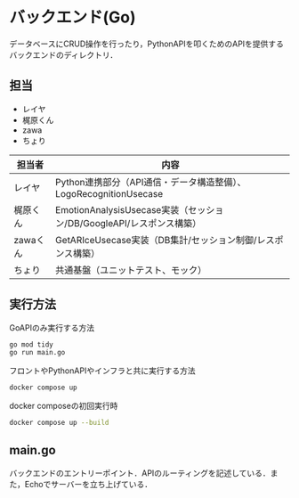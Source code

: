 # バックエンド(Go) 
データベースにCRUD操作を行ったり，PythonAPIを叩くためのAPIを提供するバックエンドのディレクトリ．

## 担当
- レイヤ
- 梶原くん
- zawa
- ちょり

| 担当者    | 内容                                                   |
|--------|------------------------------------------------------|
| レイヤ    | Python連携部分（API通信・データ構造整備）、LogoRecognitionUsecase     |
| 梶原くん   | EmotionAnalysisUsecase実装（セッション/DB/GoogleAPI/レスポンス構築） |
| zawaくん | GetARIceUsecase実装（DB集計/セッション制御/レスポンス構築）              |
| ちょり    | 共通基盤（ユニットテスト、モック）                                    |

## 実行方法
GoAPIのみ実行する方法
```bash
go mod tidy
go run main.go
```
フロントやPythonAPIやインフラと共に実行する方法
```bash
docker compose up
```
docker composeの初回実行時
```bash
docker compose up --build
```

## main.go
バックエンドのエントリーポイント．APIのルーティングを記述している．また，Echoでサーバーを立ち上げている．